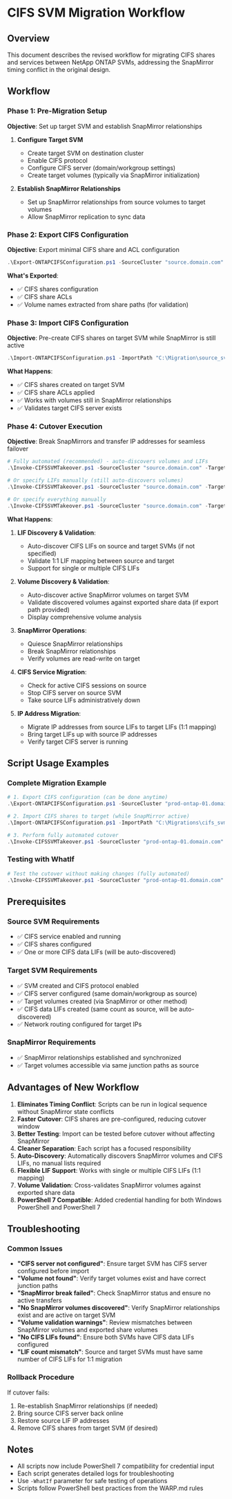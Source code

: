 # CIFS SVM Migration Workflow

## Overview
This document describes the revised workflow for migrating CIFS shares and services between NetApp ONTAP SVMs, addressing the SnapMirror timing conflict in the original design.

## Workflow

### Phase 1: Pre-Migration Setup
**Objective**: Set up target SVM and establish SnapMirror relationships

1. **Configure Target SVM**
   - Create target SVM on destination cluster
   - Enable CIFS protocol
   - Configure CIFS server (domain/workgroup settings)
   - Create target volumes (typically via SnapMirror initialization)

2. **Establish SnapMirror Relationships**
   - Set up SnapMirror relationships from source volumes to target volumes
   - Allow SnapMirror replication to sync data

### Phase 2: Export CIFS Configuration
**Objective**: Export minimal CIFS share and ACL configuration

```powershell
.\Export-ONTAPCIFSConfiguration.ps1 -SourceCluster "source.domain.com" -SourceSVM "source_svm" -ExportPath "C:\Migration"
```

**What's Exported**:
- ✅ CIFS shares configuration
- ✅ CIFS share ACLs
- ✅ Volume names extracted from share paths (for validation)


### Phase 3: Import CIFS Configuration
**Objective**: Pre-create CIFS shares on target SVM while SnapMirror is still active

```powershell
.\Import-ONTAPCIFSConfiguration.ps1 -ImportPath "C:\Migration\source_svm_Export_timestamp" -TargetCluster "target.domain.com" -TargetSVM "target_svm"
```

**What Happens**:
- ✅ CIFS shares created on target SVM
- ✅ CIFS share ACLs applied
- ✅ Works with volumes still in SnapMirror relationships
- ✅ Validates target CIFS server exists

### Phase 4: Cutover Execution
**Objective**: Break SnapMirrors and transfer IP addresses for seamless failover

```powershell
# Fully automated (recommended) - auto-discovers volumes and LIFs
.\Invoke-CIFSSVMTakeover.ps1 -SourceCluster "source.domain.com" -TargetCluster "target.domain.com" -SourceSVM "source_svm" -TargetSVM "target_svm" -ExportPath "C:\Migration\source_svm_Export_timestamp"

# Or specify LIFs manually (still auto-discovers volumes)
.\Invoke-CIFSSVMTakeover.ps1 -SourceCluster "source.domain.com" -TargetCluster "target.domain.com" -SourceSVM "source_svm" -TargetSVM "target_svm" -SourceLIFNames @("source_lif1", "source_lif2") -TargetLIFNames @("target_lif1", "target_lif2") -ExportPath "C:\Migration\source_svm_Export_timestamp"

# Or specify everything manually
.\Invoke-CIFSSVMTakeover.ps1 -SourceCluster "source.domain.com" -TargetCluster "target.domain.com" -SourceSVM "source_svm" -TargetSVM "target_svm" -SourceLIFNames @("source_lif1", "source_lif2") -TargetLIFNames @("target_lif1", "target_lif2") -SnapMirrorVolumes @("vol1", "vol2", "vol3")
```

**What Happens**:
1. **LIF Discovery & Validation**:
   - Auto-discover CIFS LIFs on source and target SVMs (if not specified)
   - Validate 1:1 LIF mapping between source and target
   - Support for single or multiple CIFS LIFs

2. **Volume Discovery & Validation**:
   - Auto-discover active SnapMirror volumes on target SVM
   - Validate discovered volumes against exported share data (if export path provided)
   - Display comprehensive volume analysis

3. **SnapMirror Operations**:
   - Quiesce SnapMirror relationships
   - Break SnapMirror relationships
   - Verify volumes are read-write on target

4. **CIFS Service Migration**:
   - Check for active CIFS sessions on source
   - Stop CIFS server on source SVM
   - Take source LIFs administratively down

5. **IP Address Migration**:
   - Migrate IP addresses from source LIFs to target LIFs (1:1 mapping)
   - Bring target LIFs up with source IP addresses
   - Verify target CIFS server is running

## Script Usage Examples

### Complete Migration Example
```powershell
# 1. Export CIFS configuration (can be done anytime)
.\Export-ONTAPCIFSConfiguration.ps1 -SourceCluster "prod-ontap-01.domain.com" -SourceSVM "cifs_svm_01" -ExportPath "C:\Migrations"

# 2. Import CIFS shares to target (while SnapMirror active)
.\Import-ONTAPCIFSConfiguration.ps1 -ImportPath "C:\Migrations\cifs_svm_01_Export_2024-01-15_10-30-00" -TargetCluster "prod-ontap-02.domain.com" -TargetSVM "cifs_svm_02"

# 3. Perform fully automated cutover
.\Invoke-CIFSSVMTakeover.ps1 -SourceCluster "prod-ontap-01.domain.com" -TargetCluster "prod-ontap-02.domain.com" -SourceSVM "cifs_svm_01" -TargetSVM "cifs_svm_02" -ExportPath "C:\Migrations\cifs_svm_01_Export_2024-01-15_10-30-00"
```

### Testing with WhatIf
```powershell
# Test the cutover without making changes (fully automated)
.\Invoke-CIFSSVMTakeover.ps1 -SourceCluster "prod-ontap-01.domain.com" -TargetCluster "prod-ontap-02.domain.com" -SourceSVM "cifs_svm_01" -TargetSVM "cifs_svm_02" -ExportPath "C:\Migrations\cifs_svm_01_Export_2024-01-15_10-30-00" -WhatIf
```

## Prerequisites

### Source SVM Requirements
- ✅ CIFS service enabled and running
- ✅ CIFS shares configured
- ✅ One or more CIFS data LIFs (will be auto-discovered)

### Target SVM Requirements
- ✅ SVM created and CIFS protocol enabled
- ✅ CIFS server configured (same domain/workgroup as source)
- ✅ Target volumes created (via SnapMirror or other method)
- ✅ CIFS data LIFs created (same count as source, will be auto-discovered)
- ✅ Network routing configured for target IPs

### SnapMirror Requirements
- ✅ SnapMirror relationships established and synchronized
- ✅ Target volumes accessible via same junction paths as source

## Advantages of New Workflow

1. **Eliminates Timing Conflict**: Scripts can be run in logical sequence without SnapMirror state conflicts
2. **Faster Cutover**: CIFS shares are pre-configured, reducing cutover window
3. **Better Testing**: Import can be tested before cutover without affecting SnapMirror
4. **Cleaner Separation**: Each script has a focused responsibility
5. **Auto-Discovery**: Automatically discovers SnapMirror volumes and CIFS LIFs, no manual lists required
6. **Flexible LIF Support**: Works with single or multiple CIFS LIFs (1:1 mapping)
7. **Volume Validation**: Cross-validates SnapMirror volumes against exported share data
8. **PowerShell 7 Compatible**: Added credential handling for both Windows PowerShell and PowerShell 7

## Troubleshooting

### Common Issues
- **"CIFS server not configured"**: Ensure target SVM has CIFS server configured before import
- **"Volume not found"**: Verify target volumes exist and have correct junction paths
- **"SnapMirror break failed"**: Check SnapMirror status and ensure no active transfers
- **"No SnapMirror volumes discovered"**: Verify SnapMirror relationships exist and are active on target SVM
- **"Volume validation warnings"**: Review mismatches between SnapMirror volumes and exported share volumes
- **"No CIFS LIFs found"**: Ensure both SVMs have CIFS data LIFs configured
- **"LIF count mismatch"**: Source and target SVMs must have same number of CIFS LIFs for 1:1 migration

### Rollback Procedure
If cutover fails:
1. Re-establish SnapMirror relationships (if needed)
2. Bring source CIFS server back online
3. Restore source LIF IP addresses
4. Remove CIFS shares from target SVM (if desired)

## Notes
- All scripts now include PowerShell 7 compatibility for credential input
- Each script generates detailed logs for troubleshooting
- Use `-WhatIf` parameter for safe testing of operations
- Scripts follow PowerShell best practices from the WARP.md rules
